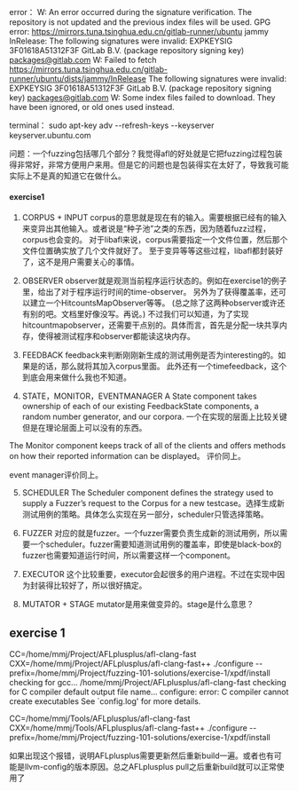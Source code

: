 

error：
W: An error occurred during the signature verification. The repository is not updated and the previous index files will be used. GPG error: https://mirrors.tuna.tsinghua.edu.cn/gitlab-runner/ubuntu jammy InRelease: The following signatures were invalid: EXPKEYSIG 3F01618A51312F3F GitLab B.V. (package repository signing key) <packages@gitlab.com>
W: Failed to fetch https://mirrors.tuna.tsinghua.edu.cn/gitlab-runner/ubuntu/dists/jammy/InRelease  The following signatures were invalid: EXPKEYSIG 3F01618A51312F3F GitLab B.V. (package repository signing key) <packages@gitlab.com>
W: Some index files failed to download. They have been ignored, or old ones used instead.

terminal：
sudo apt-key adv --refresh-keys --keyserver keyserver.ubuntu.com

问题：一个fuzzing包括哪几个部分？我觉得afl的好处就是它把fuzzing过程包装得非常好，非常方便用户来用。但是它的问题也是包装得实在太好了，导致我可能实际上不是真的知道它在做什么。

#### exercise1

1. CORPUS + INPUT
corpus的意思就是现在有的输入。需要根据已经有的输入来变异出其他输入。或者说是“种子池”之类的东西，因为随着fuzz过程，corpus也会变的。
对于libafl来说，corpus需要指定一个文件位置，然后那个文件位置确实放了几个文件就好了。
至于变异等等这些过程，libafl都封装好了，这不是用户需要关心的事情。

2. OBSERVER
observer就是观测当前程序运行状态的。例如在exercise1的例子里，给出了对于程序运行时间的time-observer。
另外为了获得覆盖率，还可以建立一个HitcountsMapObserver等等。
(总之除了这两种observer或许还有别的吧。文档里好像没写。再说。)
不过我们可以知道，为了实现hitcountmapobserver，还需要干点别的。具体而言，首先是分配一块共享内存，使得被测试程序和observer都能读这块内存。

3. FEEDBACK
feedback来判断刚刚新生成的测试用例是否为interesting的。如果是的话，那么就将其加入corpus里面。
此外还有一个timefeedback，这个到底会用来做什么我也不知道。

4. STATE，MONITOR，EVENTMANAGER
A State component takes ownership of each of our existing FeedbackState components, a random number generator, and our corpora.
一个在实现的层面上比较关键但是在理论层面上可以没有的东西。

The Monitor component keeps track of all of the clients and offers methods on how their reported information can be displayed。
评价同上。

event manager评价同上。

5. SCHEDULER
The Scheduler component defines the strategy used to supply a Fuzzer’s request to the Corpus for a new testcase。选择生成新测试用例的策略。具体怎么实现在另一部分，scheduler只管选择策略。

6. FUZZER
对应的就是fuzzer。一个fuzzer需要负责生成新的测试用例，所以需要一个scheduler。fuzzer需要知道测试用例的覆盖率，即使是black-box的fuzzer也需要知道运行时间，所以需要这样一个component。

7. EXECUTOR
这个比较重要，executor会起很多的用户进程。不过在实现中因为封装得比较好了，所以很好搞定。

8. MUTATOR + STAGE
mutator是用来做变异的。stage是什么意思？


## exercise 1

CC=/home/mmj/Project/AFLplusplus/afl-clang-fast CXX=/home/mmj/Project/AFLplusplus/afl-clang-fast++ ./configure --prefix=/home/mmj/Project/fuzzing-101-solutions/exercise-1/xpdf/install
checking for gcc... /home/mmj/Project/AFLplusplus/afl-clang-fast
checking for C compiler default output file name... configure: error: C compiler cannot create executables
See `config.log' for more details.

CC=/home/mmj/Tools/AFLplusplus/afl-clang-fast CXX=/home/mmj/Tools/AFLplusplus/afl-clang-fast++ ./configure --prefix=/home/mmj/Project/fuzzing-101-solutions/exercise-1/xpdf/install

如果出现这个报错，说明AFLplusplus需要更新然后重新build一遍。或者也有可能是llvm-config的版本原因。总之AFLplusplus pull之后重新build就可以正常使用了